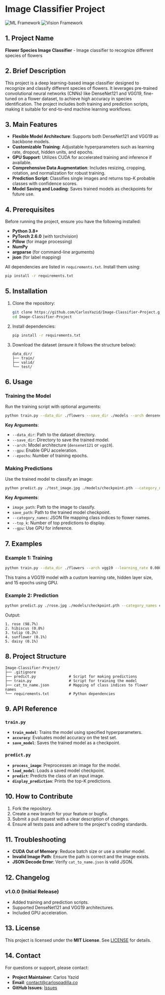 # Image Classifier Project

![ML Framework](https://img.shields.io/pypi/v/torch?label=torch)
![Vision Framework](https://img.shields.io/badge/torchvision-v0.1.6-B31B1B?logo=pytorch)

## 1. Project Name
**Flower Species Image Classifier** - Image classifier to recognize different species of flowers

## 2. Brief Description
This project is a deep learning-based image classifier designed to recognize and classify different species of flowers. It leverages pre-trained convolutional neural networks (CNNs) like DenseNet121 and VGG19, fine-tuned on a flower dataset, to achieve high accuracy in species identification. The project includes both training and prediction scripts, making it suitable for end-to-end machine learning workflows.

## 3. Main Features
- **Flexible Model Architecture**: Supports both DenseNet121 and VGG19 as backbone models.
- **Customizable Training**: Adjustable hyperparameters such as learning rate, dropout, hidden units, and epochs.
- **GPU Support**: Utilizes CUDA for accelerated training and inference if available.
- **Comprehensive Data Augmentation**: Includes resizing, cropping, rotation, and normalization for robust training.
- **Prediction Script**: Classifies single images and returns top-K probable classes with confidence scores.
- **Model Saving and Loading**: Saves trained models as checkpoints for future use.

## 4. Prerequisites
Before running the project, ensure you have the following installed:
- **Python 3.8+**
- **PyTorch 2.6.0** (with torchvision)
- **Pillow** (for image processing)
- **NumPy**
- **argparse** (for command-line arguments)
- **json** (for label mapping)

All dependencies are listed in `requirements.txt`. Install them using:
```bash
pip install -r requirements.txt
```

## 5. Installation
1. Clone the repository:
   ```bash
   git clone https://github.com/CarlosYazid/Image-Classifier-Project.git
   cd Image-Classifier-Project
   ```
2. Install dependencies:
   ```bash
   pip install -r requirements.txt
   ```
3. Download the dataset (ensure it follows the structure below):
   ```
   data_dir/
   ├── train/
   ├── valid/
   └── test/
   ```

## 6. Usage
### Training the Model
Run the training script with optional arguments:
```bash
python train.py --data_dir ./flowers --save_dir ./models --arch densenet121 --gpu --epochs 20
```
**Key Arguments**:
- `--data_dir`: Path to the dataset directory.
- `--save_dir`: Directory to save the trained model.
- `--arch`: Model architecture (`densenet121` or `vgg19`).
- `--gpu`: Enable GPU acceleration.
- `--epochs`: Number of training epochs.

### Making Predictions
Use the trained model to classify an image:
```bash
python predict.py ./test_image.jpg ./models/checkpoint.pth --category_names cat_to_name.json --top_k 3 --gpu
```
**Key Arguments**:
- `image_path`: Path to the image to classify.
- `save_path`: Path to the trained model checkpoint.
- `--category_names`: JSON file mapping class indices to flower names.
- `--top_k`: Number of top predictions to display.
- `--gpu`: Use GPU for inference.

## 7. Examples
### Example 1: Training
```bash
python train.py --data_dir ./flowers --arch vgg19 --learning_rate 0.0005 --hidden_units 512 --epochs 15 --gpu
```
This trains a VGG19 model with a custom learning rate, hidden layer size, and 15 epochs using GPU.

### Example 2: Prediction
```bash
python predict.py ./rose.jpg ./models/checkpoint.pth --category_names cat_to_name.json --top_k 5
```
Output:
```
1. rose (98.7%)
2. hibiscus (0.8%)
3. tulip (0.3%)
4. sunflower (0.1%)
5. daisy (0.1%)
```

## 8. Project Structure
```
Image-Classifier-Project/
├── .gitignore
├── predict.py               # Script for making predictions
├── train.py                 # Script for training the model
├── cat_to_name.json         # Mapping of class indices to flower names
└── requirements.txt         # Python dependencies
```

## 9. API Reference
### `train.py`
- **`train_model`**: Trains the model using specified hyperparameters.
- **`accuracy`**: Evaluates model accuracy on the test set.
- **`save_model`**: Saves the trained model as a checkpoint.

### `predict.py`
- **`process_image`**: Preprocesses an image for the model.
- **`load_model`**: Loads a saved model checkpoint.
- **`predict`**: Predicts the class of an input image.
- **`display_prediction`**: Prints the top-K predictions.

## 10. How to Contribute
1. Fork the repository.
2. Create a new branch for your feature or bugfix.
3. Submit a pull request with a clear description of changes.
4. Ensure all tests pass and adhere to the project's coding standards.

## 11. Troubleshooting
- **CUDA Out of Memory**: Reduce batch size or use a smaller model.
- **Invalid Image Path**: Ensure the path is correct and the image exists.
- **JSON Decode Error**: Verify `cat_to_name.json` is valid JSON.

## 12. Changelog
### v1.0.0 (Initial Release)
- Added training and prediction scripts.
- Supported DenseNet121 and VGG19 architectures.
- Included GPU acceleration.

## 13. License
This project is licensed under the **MIT License**. See [LICENSE](LICENSE) for details.

## 14. Contact

For questions or support, please contact:

- **Project Maintainer**: Carlos Yazid
- **Email**: contact@carlospadilla.co
- **GitHub Issues**: [Issues](https://github.com/CarlosYazid/Image-Classifier-Project/issues)
